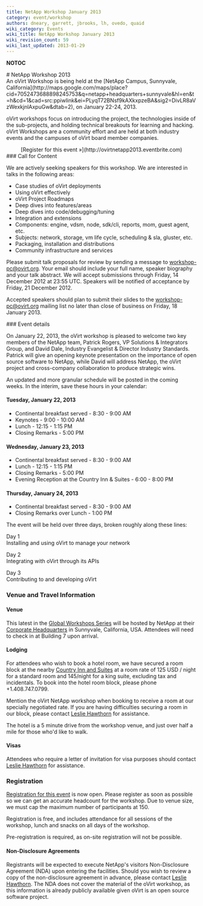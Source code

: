```yaml
---
title: NetApp Workshop January 2013
category: event/workshop
authors: dneary, garrett, jbrooks, lh, ovedo, quaid
wiki_category: Events
wiki_title: NetApp Workshop January 2013
wiki_revision_count: 59
wiki_last_updated: 2013-01-29
---
```


__NOTOC__

<div class="row">
<div class="offset1 span10">
# NetApp Workshop 2013

</div>
<div class="offset1 span7">
An oVirt Workshop is being held at the [NetApp Campus, Sunnyvale, California](http://maps.google.com/maps/place?cid=7052473688898245753&q=netapp+headquarters+sunnyvale&hl=en&t=h&cd=1&cad=src:ppiwlink&ei=PLyqT72BNsf9kAXkxpzeBA&sig2=DivLR8aVzWexkjnlAxpuGw&dtab=2), on January 22-24, 2013.

oVirt workshops focus on introducing the project, the technologies inside of the sub-projects, and holding technical breakouts for learning and hacking. oVirt Workshops are a community effort and are held at both industry events and the campuses of oVirt board member companies.

</div>
<div class="span3 offset1"  style="text-align:center">
<span class="btn btn-action btn-block">[Register for this event »](http://ovirtnetapp2013.eventbrite.com)</span>

</div>
</div>
<div class="row">
<div class="span6 pad-sides">
### Call for Content

We are actively seeking speakers for this workshop. We are interested in talks in the following areas:

*   Case studies of oVirt deployments
*   Using oVirt effectively
*   oVirt Project Roadmaps
*   Deep dives into features/areas
*   Deep dives into code/debugging/tuning
*   Integration and extensions
*   Components: engine, vdsm, node, sdk/cli, reports, mom, guest agent, etc.
*   Subjects: network, storage, vm life cycle, scheduling & sla, gluster, etc.
*   Packaging, installation and distributions
*   Community infrastructure and services

Please submit talk proposals for review by sending a message to workshop-pc@ovirt.org. Your email should include your full name, speaker biography and your talk abstract. We will accept submissions through Friday, 14 December 2012 at 23:55 UTC. Speakers will be notified of acceptance by Friday, 21 December 2012.

Accepted speakers should plan to submit their slides to the workshop-pc@ovirt.org mailing list no later than close of business on Friday, 18 January 2013.

</div>
<div class="span6 pad-sides">
### Event details

On January 22, 2013, the oVirt workshop is pleased to welcome two key members of the NetApp team, Patrick Rogers, VP Solutions & Integrators Group, and David Dale, Industry Evangelist & Director Industry Standards. Patrick will give an opening keynote presentation on the importance of open source software to NetApp, while David will address NetApp, the oVirt project and cross-company collaboration to produce strategic wins.

An updated and more granular schedule will be posted in the coming weeks. In the interim, save these hours in your calendar:

#### Tuesday, January 22, 2013

*   Continental breakfast served - 8:30 - 9:00 AM
*   Keynotes - 9:00 - 10:00 AM
*   Lunch - 12:15 - 1:15 PM
*   Closing Remarks - 5:00 PM

#### Wednesday, January 23, 2013

*   Continental breakfast served - 8:30 - 9:00 AM
*   Lunch - 12:15 - 1:15 PM
*   Closing Remarks - 5:00 PM
*   Evening Reception at the Country Inn & Suites - 6:00 - 8:00 PM

#### Thursday, January 24, 2013

*   Continental breakfast served - 8:30 - 9:00 AM
*   Closing Remarks over Lunch - 1:00 PM

The event will be held over three days, broken roughly along these lines:

Day 1  
Installing and using oVirt to manage your network

Day 2  
Integrating with oVirt through its APIs

Day 3  
Contributing to and developing oVirt

### Venue and Travel Information

#### Venue

This latest in the [Global Workshops Series](OVirt_Global_Workshops) will be hosted by NetApp at their [Corporate Headquarters](http://goo.gl/maps/KK7y8) in Sunnyvale, California, USA. Attendees will need to check in at Building 7 upon arrival.

#### Lodging

For attendees who wish to book a hotel room, we have secured a room block at the nearby [Country Inn and Suites](http://goo.gl/maps/csHQT) at a room rate of 125 USD / night for a standard room and 145/night for a king suite, excluding tax and incidentals. To book into the hotel room block, please phone +1.408.747.0799.

Mention the oVirt NetApp workshop when booking to receive a room at our specially negotiated rate. If you are having difficulties securing a room in our block, please contact [Leslie Hawthorn](http://wiki.ovirt.org/User:Lh) for assistance.

The hotel is a 5 minute drive from the workshop venue, and just over half a mile for those who'd like to walk.

#### Visas

Attendees who require a letter of invitation for visa purposes should contact [Leslie Hawthorn](http://wiki.ovirt.org/User:Lh) for assistance.

### Registration

[Registration for this event](http://ovirtnetapp2013.eventbrite.com) is now open. Please register as soon as possible so we can get an accurate headcount for the workshop. Due to venue size, we must cap the maximum number of participants at 150.

Registration is free, and includes attendance for all sessions of the workshop, lunch and snacks on all days of the workshop.

Pre-registration is required, as on-site registration will not be possible.

#### Non-Disclosure Agreements

Registrants will be expected to execute NetApp's visitors Non-Disclosure Agreement (NDA) upon entering the facilities. Should you wish to review a copy of the non-disclosure agreement in advance, please contact [Leslie Hawthorn](http://wiki.ovirt.org/User:Lh). The NDA does not cover the material of the oVirt workshop, as this information is already publicly available given oVirt is an open source software project.

</div>
</div>
<Category:Events>
